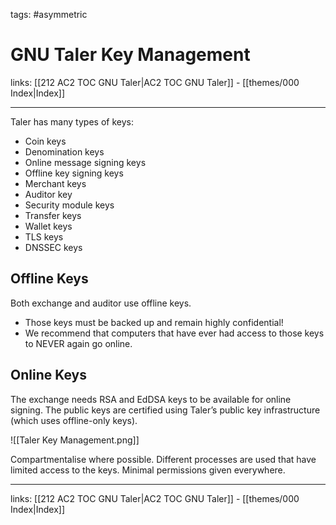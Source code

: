 tags: #asymmetric 

# GNU Taler Key Management

links: [[212 AC2 TOC GNU Taler|AC2 TOC GNU Taler]] - [[themes/000 Index|Index]]

---

Taler has many types of keys:  
* Coin keys  
* Denomination keys  
* Online message signing keys 
* Offline key signing keys
* Merchant keys  
* Auditor key  
* Security module keys 
* Transfer keys 
* Wallet keys  
* TLS keys
* DNSSEC keys

## Offline Keys

Both exchange and auditor use offline keys.

* Those keys must be backed up and remain highly confidential!
* We recommend that computers that have ever had access to those keys to NEVER again go online.

## Online Keys

The exchange needs RSA and EdDSA keys to be available for online signing.
The public keys are certified using Taler’s public key infrastructure (which uses offline-only keys).

![[Taler Key Management.png]]

Compartmentalise where possible. Different processes are used that have limited access to the keys. Minimal permissions given everywhere.

---
links: [[212 AC2 TOC GNU Taler|AC2 TOC GNU Taler]] - [[themes/000 Index|Index]]